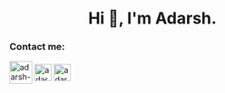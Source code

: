 

<!--
**adarshrana205/adarshrana205** is a ✨ _special_ ✨ repository because its `README.md` (this file) appears on your GitHub profile.

Here are some ideas to get you started:

- 🔭 I’m currently working on ...
- 🌱 I’m currently learning ...
- 👯 I’m looking to collaborate on ...
- 🤔 I’m looking for help with ...
- 💬 Ask me about ...
- 📫 How to reach me: ...
- 😄 Pronouns: ...
- ⚡ Fun fact: ...
-->
<h1 align="center">Hi 👋, I'm Adarsh.</h1>

### Contact me:
<a href="https://twitter.com/AdarshR38598457?s=09" target="blank"><img align="center" src="https://user-images.githubusercontent.com/42955521/89686370-e5256900-d91b-11ea-99fd-9270d5f642ef.png" alt="adarsh-rana" height="40" width="40" /></a>
<a href="https://www.linkedin.com/in/adarsh-rana-298355171/" target="blank"><img align="center" src="https://user-images.githubusercontent.com/43617894/87023444-570f7300-c1f5-11ea-88ec-9042bb6889ee.png" alt="adarsh-rana" height="30" width="30" /></a>
<a href="https://api.whatsapp.com/send?phone=917807090236" target="blank"><img align="center" src="https://user-images.githubusercontent.com/43617894/87023392-45c66680-c1f5-11ea-9a1c-e0b71b6c59a4.png" alt="adarsh-rana" height="30" width="30" /></a>
